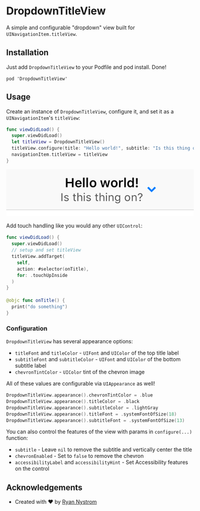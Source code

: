 # DropdownTitleView

A simple and configurable "dropdown" view built for `UINavigationItem.titleView`.

## Installation

Just add `DropdownTitleView` to your Podfile and pod install. Done!

```
pod 'DropdownTitleView'
```

## Usage

Create an instance of `DropdownTitleView`, configure it, and set it as a `UINavigationItem`'s `titleView`:

```swift
func viewDidLoad() {
  super.viewDidLoad()
  let titleView = DropdownTitleView()
  titleView.configure(title: "Hello world!", subtitle: "Is this thing on?")
  navigationItem.titleView = titleView
}
```

![Example](readme.png)

Add touch handling like you would any other `UIControl`:

```swift
func viewDidLoad() {
  super.viewDidLoad()
  // setup and set titleView
  titleView.addTarget(
    self, 
    action: #selector(onTitle), 
    for: .touchUpInside
  )
}

@objc func onTitle() {
  print("do something")
}
```

### Configuration

`DropdownTitleView` has several appearance options:

- `titleFont` and `titleColor` - `UIFont` and `UIColor` of the top title label
- `subtitleFont` and `subtitleColor` - `UIFont` and `UIColor` of the bottom subtitle label
- `chevronTintColor` - `UIColor` tint of the chevron image

All of these values are configurable via `UIAppearance` as well!

```swift
DropdownTitleView.appearance().chevronTintColor = .blue
DropdownTitleView.appearance().titleColor = .black
DropdownTitleView.appearance().subtitleColor = .lightGray
DropdownTitleView.appearance().titleFont = .systemFontOfSize(18)
DropdownTitleView.appearance().subtitleFont = .systemFontOfSize(13)
```

You can also control the features of the view with params in `configure(...)` function:

- `subtitle` - Leave `nil` to remove the subtitle and vertically center the title
- `chevronEnabled` - Set to `false` to remove the chevron
- `accessibilityLabel` and `accessibilityHint` - Set Accessibility features on the control

## Acknowledgements

- Created with ❤️ by [Ryan Nystrom](https://twitter.com/_ryannystrom)